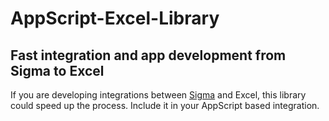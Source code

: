 # AppScript-Excel-Library

## Fast integration and app development from Sigma to Excel

If you are developing integrations between [Sigma](https://sigmaestimates.com/products/sigma-estimation-software/) and Excel, this library could speed up the process. Include it in your AppScript based integration.
